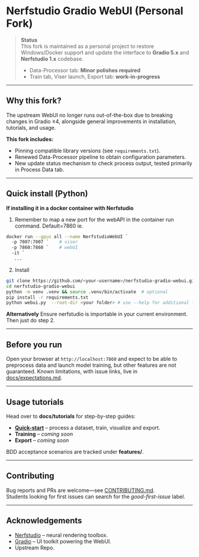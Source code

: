 # Nerfstudio Gradio WebUI (Personal Fork)

> **Status**  
> This fork is maintained as a personal project to restore Windows/Docker support and update the interface to **Gradio 5.x** and **Nerfstudio 1.x** codebase.  
> - Data-Processor tab: **Minor polishes required**  
> - Train tab, Viser launch, Export tab: **work-in-progress**

---

## Why this fork?

The upstream WebUI no longer runs out-of-the-box due to breaking changes in Gradio ≥4, alongside general improvements in installation, tutorials, and usage.  

**This fork includes:**

- Pinning compatible library versions (see `requirements.txt`).
- Renewed Data-Processor pipeline to obtain configuration parameters.
- New update status mechanism to check process output, tested primarily in Process Data tab.

---

## Quick install (Python)

**If installing it in a docker container with Nerfstudio**
1. Remember to map a new port for the webAPI in the container run command. Default=7860 ie.
```bash
docker run --gpus all --name NerfstudioWebUI `
  -p 7007:7007 `    # viser
  -p 7860:7860 `    # webUI
  -it `
   ...
```

2. Install
```bash
git clone https://github.com/<your-username>/nerfstudio-gradio-webui.git
cd nerfstudio-gradio-webui
python -m venv .venv && source .venv/bin/activate  # optional
pip install -r requirements.txt
python webui.py  --root-dir <your folder> # use --help for additional flags
```

**Alternatively**
Ensure nerfstudio is importable in your current environment. Then just do step 2.

---

## Before you run

Open your browser at `http://localhost:7860` and expect to be able to preprocess data and launch model training, but other features are not guaranteed. 
Known limitations, with issue links, live in [docs/expectations.md](docs/expectations.md).

---

## Usage tutorials

Head over to **docs/tutorials** for step-by-step guides:

- **[Quick-start](docs/tutorials/quickstart.md)** – process a dataset, train, visualize and export.
- **Training** – *coming soon*  
- **Export** – *coming soon*

BDD acceptance scenarios are tracked under **features/**.

---

## Contributing

Bug reports and PRs are welcome—see [CONTRIBUTING.md](CONTRIBUTING.md).  
Students looking for first issues can search for the *good-first-issue* label.

---

## Acknowledgements

- [Nerfstudio](https://github.com/nerfstudio-project/nerfstudio) – neural rendering toolbox.  
- [Gradio](https://gradio.app/) – UI toolkit powering the WebUI.
- Upstream Repo.